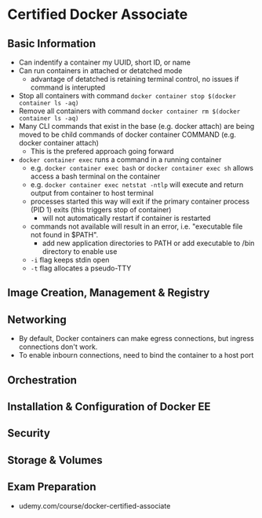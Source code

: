 # Certified Docker Associate

## Basic Information
- Can indentify a container my UUID, short ID, or name
- Can run containers in attached or detatched mode
    - advantage of detatched is retaining terminal control, no issues if command is interupted
- Stop all containers with command `docker container stop $(docker container ls -aq)`
- Remove all containers with command `docker container rm $(docker container ls -aq)`
- Many CLI commands that exist in the base (e.g. docker attach) are being moved to be child commands of docker container COMMAND (e.g. docker container attach)
    - This is the prefered approach going forward
- `docker container exec` runs a command in a running container
    - e.g. `docker container exec bash` or `docker container exec sh` allows access a bash terminal on the container
    - e.g. `docker container exec netstat -ntlp` will execute and return output from container to host terminal
    - processes started this way will exit if the primary container process (PID 1) exits (this triggers stop of container)
        - will not automatically restart if container is restarted
    - commands not available will result in an error, i.e. "executable file not found in $PATH".
        - add new application directories to PATH or add executable to /bin directory to enable use 
    - `-i` flag keeps stdin open
    - `-t` flag allocates a pseudo-TTY

## Image Creation, Management & Registry

## Networking
- By default, Docker containers can make egress connections, but ingress connections don't work.
- To enable inbourn connections, need to bind the container to a host port

## Orchestration

## Installation & Configuration of Docker EE

## Security

## Storage & Volumes

## Exam Preparation
- udemy.com/course/docker-certified-associate